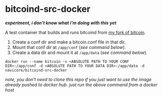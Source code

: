 # bitcoind-src-docker

_**experiment, i don't know what i'm doing with this yet**_

A test container that builds and runs bitcoind from [my fork of bitcoin](https://github.com/navicore/bitcoin).

1. Create a conf dir and make a bitcoin.conf file in that dir.
2. Mount that conf dir at `/app/conf` (_see command below_).
3. Create a data dir and mount it at `/app/data` (_see command below_).

`docker run --name bitcoin -v <ABSOLUTE PATH TO YOUR CONF DIR>:/app/conf -d <ABSOLUTE PATH TO YOUR DATA DIR>:/app/data -d navicore/bitcoind-src-docker`

_note, you don't need to clone this repo if you just want to use the image already pushed to docker hub.  just run the above command from a docker host_
